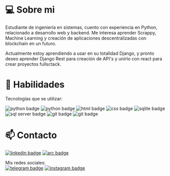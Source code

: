 # 💻 Sobre mi
Estudiante de ingeniería en sistemas, cuento con experiencia en Python, relacionado a desarrollo web y backend. Me interesa aprender Scrappy, Machine Learning y creación de aplicaciones descentralizadas con blockchain en un futuro.

Actualmente estoy aprendiendo a usar en su totalidad Django, y pronto deseo aprender Django Rest para creación de API's y unirlo con react para crear proyectos fullsctack.

# 🧠 Habilidades
Tecnologías que se utilizar:

<a><img src="https://img.shields.io/badge/-Python-233844?style=flat&logo=python" alt="python badge"/></a>
<a><img src="https://img.shields.io/badge/-Django-1B4A23?logo=django" alt="python badge"/></a>
<a><img src="https://img.shields.io/badge/-HTML-742D29?logo=html5" alt="html badge"/></a>
<a><img src="https://img.shields.io/badge/-CSS-3B81FF?logo=css3" alt="css badge"/></a>
<a><img src="https://img.shields.io/badge/-SQLite-2B3E60?logo=SQlite" alt="sqlite badge"/></a>
<a><img src="https://img.shields.io/badge/-SQL_server-4C2A74?logo=microsoftsqlserver" alt="sql server badge"/></a>
<a><img src="https://img.shields.io/badge/-Github-000?logo=github" alt="git badge"/></a>
<a><img src="https://img.shields.io/badge/-Git-4D142B?logo=git" alt="git badge"/></a>


# 📫 Contacto 
<a href="www.linkedin.com/in/xsismadn3ss"><img src="https://img.shields.io/badge/-Linked_In-075F81?logo=linkedin" alt="linkedin badge"></a>
<a href="https://arc.dev/@abrahamartiga?preview=1"><img src="https://img.shields.io/badge/-arc_()-000?logo=airbrake" alt="arc badge"></a>

Mis redes sociales:   
<a href=""><img src="https://img.shields.io/badge/-@xs__ismadn3ss-136071?logo=Telegram" alt="telegram badge"></a>
<a href="https://www.instagram.com/those_pics29/"><img src="https://img.shields.io/badge/-Abraham_Artiga-81110f?logo=instagram" alt="instagram badge"></a>

<!---
xsismadn3ss/xsismadn3ss is a ✨ special ✨ repository because its `README.md` (this file) appears on your GitHub profile.
You can click the Preview link to take a look at your changes.
--->
